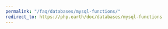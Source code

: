 ```yaml
---
permalink: "/faq/databases/mysql-functions/"
redirect_to: https://php.earth/doc/databases/mysql-functions
---
```

